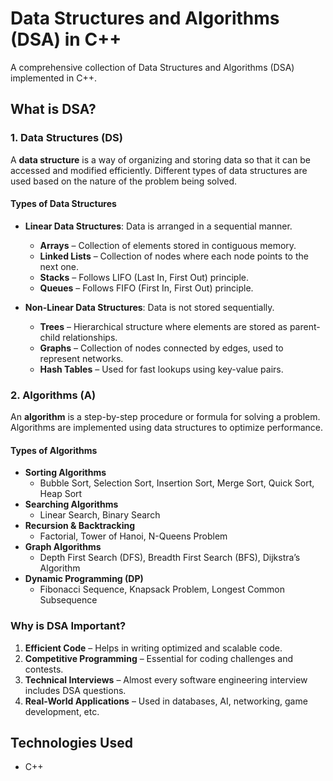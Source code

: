 # Data Structures and Algorithms (DSA) in C++

A comprehensive collection of Data Structures and Algorithms (DSA) implemented in C++.

## What is DSA?

### 1. Data Structures (DS)
A **data structure** is a way of organizing and storing data so that it can be accessed and modified efficiently. Different types of data structures are used based on the nature of the problem being solved.  

#### Types of Data Structures
- **Linear Data Structures**: Data is arranged in a sequential manner.  
  - **Arrays** – Collection of elements stored in contiguous memory.  
  - **Linked Lists** – Collection of nodes where each node points to the next one.  
  - **Stacks** – Follows LIFO (Last In, First Out) principle.  
  - **Queues** – Follows FIFO (First In, First Out) principle.  

- **Non-Linear Data Structures**: Data is not stored sequentially.  
  - **Trees** – Hierarchical structure where elements are stored as parent-child relationships.  
  - **Graphs** – Collection of nodes connected by edges, used to represent networks.  
  - **Hash Tables** – Used for fast lookups using key-value pairs.  

### 2. Algorithms (A)
An **algorithm** is a step-by-step procedure or formula for solving a problem. Algorithms are implemented using data structures to optimize performance.  

#### Types of Algorithms
- **Sorting Algorithms**  
  - Bubble Sort, Selection Sort, Insertion Sort, Merge Sort, Quick Sort, Heap Sort  
- **Searching Algorithms**  
  - Linear Search, Binary Search  
- **Recursion & Backtracking**  
  - Factorial, Tower of Hanoi, N-Queens Problem  
- **Graph Algorithms**  
  - Depth First Search (DFS), Breadth First Search (BFS), Dijkstra’s Algorithm  
- **Dynamic Programming (DP)**  
  - Fibonacci Sequence, Knapsack Problem, Longest Common Subsequence  

### Why is DSA Important?
1. **Efficient Code** – Helps in writing optimized and scalable code.  
2. **Competitive Programming** – Essential for coding challenges and contests.  
3. **Technical Interviews** – Almost every software engineering interview includes DSA questions.  
4. **Real-World Applications** – Used in databases, AI, networking, game development, etc.  

## Technologies Used
- C++



